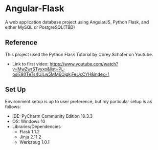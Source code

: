 # Angular-Flask
 A web application database project using AngularJS, Python Flask, and either MySQL or PostgreSQL(TBD)

## Reference
This project used the Python Flask Tutorial by Corey Schafer on Youtube. 
- Link to first video: https://www.youtube.com/watch?v=MwZwr5Tvyxo&list=PL-osiE80TeTs4UjLw5MM6OjgkjFeUxCYH&index=1

## Set Up
Environment setup is up to user preference, but my particular setup is as follows:
- IDE: PyCharm Community Edition 19.3.3
- OS: Windows 10
- Libraries/Dependencies
  - Flask 1.1.2
  - Jinja 2.11.2
  - Werkzeug 1.0.1

